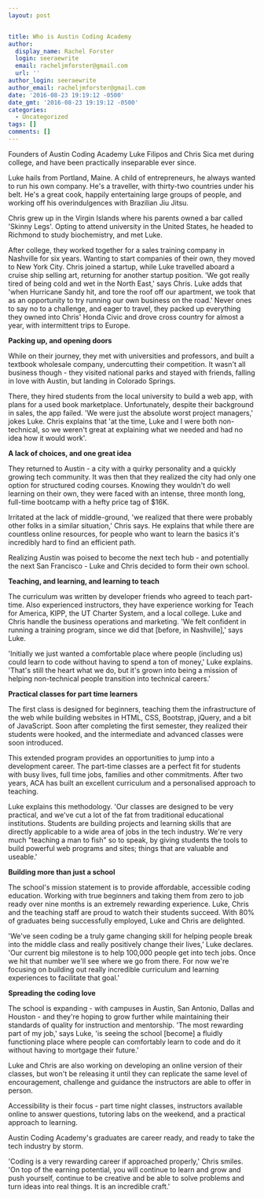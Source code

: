 ```yaml
---
layout: post


title: Who is Austin Coding Academy
author:
  display_name: Rachel Forster
  login: seeraewrite
  email: racheljmforster@gmail.com
  url: ''
author_login: seeraewrite
author_email: racheljmforster@gmail.com
date: '2016-08-23 19:19:12 -0500'
date_gmt: '2016-08-23 19:19:12 -0500'
categories:
  - Uncategorized
tags: []
comments: []
---
```


<span style="font-weight: 400;">Founders of Austin Coding Academy Luke Filipos and Chris Sica met during college, and have been practically inseparable ever since.

Luke hails from Portland, Maine. A child of entrepreneurs, he always wanted to run his own company. He's a traveller, with thirty-two countries under his belt. He's a great cook, happily entertaining large groups of people, and working off his overindulgences with Brazilian Jiu Jitsu.

Chris grew up in the Virgin Islands where his parents owned a bar called 'Skinny Legs'. Opting to attend university in the United States, he headed to Richmond to study biochemistry, and met Luke.

After college, they worked together for a sales training company in Nashville for six years. Wanting to start companies of their own, they moved to New York City. Chris joined a startup, while Luke travelled aboard a cruise ship selling art, returning for another startup position. 'We got really tired of being cold and wet in the North East,' says Chris. Luke adds that 'when Hurricane Sandy hit, and tore the roof off our apartment, we took that as an opportunity to try running our own business on the road.' Never ones to say no to a challenge, and eager to travel, they packed up everything they owned into Chris' Honda Civic and drove cross country for almost a year, with intermittent trips to Europe.



**Packing up, and opening doors**

While on their journey, they met with universities and professors, and built a textbook wholesale company, undercutting their competition. It wasn't all business though - they visited national parks and stayed with friends, falling in love with Austin, but landing in Colorado Springs.

There, they hired students from the local university to build a web app, with plans for a used book marketplace. Unfortunately, despite their background in sales, the app failed. 'We were just the absolute worst project managers,' jokes Luke. Chris explains that 'at the time, Luke and I were both non-technical, so we weren't great at explaining what we needed and had no idea how it would work'.



**A lack of choices, and one great idea**

They returned to Austin - a city with a quirky personality and a quickly growing tech community. It was then that they realized the city had only one option for structured coding courses. Knowing they wouldn't do well learning on their own, they were faced with an intense, three month long, full-time bootcamp with a hefty price tag of $16K.

Irritated at the lack of middle-ground, 'we realized that there were probably other folks in a similar situation,' Chris says. He explains that while there are countless online resources, for people who want to learn the basics it's incredibly hard to find an efficient path.

Realizing Austin was poised to become the next tech hub - and potentially the next San Francisco - Luke and Chris decided to form their own school.



**Teaching, and learning, and learning to teach**

The curriculum was written by developer friends who agreed to teach part-time. Also experienced instructors, they have experience working for Teach for America, KIPP, the UT Charter System, and a local college. Luke and Chris handle the business operations and marketing. 'We felt confident in running a training program, since we did that [before, in Nashville],' says Luke.

'Initially we just wanted a comfortable place where people (including us) could learn to code without having to spend a ton of money,' Luke explains. 'That's still the heart what we do, but it's grown into being a mission of helping non-technical people transition into technical careers.'



**Practical classes for part time learners**

The first class is designed for beginners, teaching them the infrastructure of the web while building websites in HTML, CSS, Bootstrap, jQuery, and a bit of JavaScript. Soon after completing the first semester, they realized their students were hooked, and the intermediate and advanced classes were soon introduced.

This extended program provides an opportunities to jump into a development career. The part-time classes are a perfect fit for students with busy lives, full time jobs, families and other commitments. After two years, ACA has built an excellent curriculum and a personalised approach to teaching.

Luke explains this methodology. 'Our classes are designed to be very practical, and we've cut a lot of the fat from traditional educational institutions. Students are building projects and learning skills that are directly applicable to a wide area of jobs in the tech industry. We're very much "teaching a man to fish" so to speak, by giving students the tools to build powerful web programs and sites; things that are valuable and useable.'



**Building more than just a school**

The school's mission statement is to provide affordable, accessible coding education. Working with true beginners and taking them from zero to job ready over nine months is an extremely rewarding experience. Luke, Chris and the teaching staff are proud to watch their students succeed. With 80% of graduates being successfully employed, Luke and Chris are delighted.

'We've seen coding be a truly game changing skill for helping people break into the middle class and really positively change their lives,' Luke declares. 'Our current big milestone is to help 100,000 people get into tech jobs. Once we hit that number we'll see where we go from there. For now we're focusing on building out really incredible curriculum and learning experiences to facilitate that goal.'



**Spreading the coding love**

The school is expanding - with campuses in Austin, San Antonio, Dallas and Houston - and they're hoping to grow further while maintaining their standards of quality for instruction and mentorship. 'The most rewarding part of my job,' says Luke, 'is seeing the school [become] a fluidly functioning place where people can comfortably learn to code and do it without having to mortgage their future.'

Luke and Chris are also working on developing an online version of their classes, but won't be releasing it until they can replicate the same level of encouragement, challenge and guidance the instructors are able to offer in person.

Accessibility is their focus - part time night classes, instructors available online to answer questions, tutoring labs on the weekend, and a practical approach to learning.

Austin Coding Academy's graduates are career ready, and ready to take the tech industry by storm.

'Coding is a very rewarding career if approached properly,' Chris smiles. 'On top of the earning potential, you will continue to learn and grow and push yourself, continue to be creative and be able to solve problems and turn ideas into real things. It is an incredible craft.'
